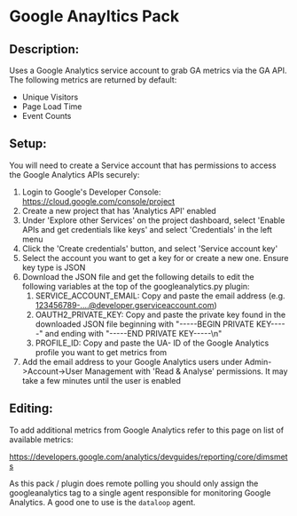 # Google Anayltics Pack

## Description:
Uses a Google Analytics service account to grab GA metrics via the GA API. The following metrics are returned by default:

* Unique Visitors
* Page Load Time
* Event Counts

## Setup:

You will need to create a Service account that has permissions to access the Google Analytics APIs securely:

1. Login to Google's Developer Console: https://cloud.google.com/console/project
2. Create a new project that has 'Analytics API' enabled
3. Under 'Explore other Services' on the project dashboard, select 'Enable APIs and get credentials like keys' and select 'Credentials' in the left menu
4. Click the 'Create credentials' button, and select 'Service account key'
5. Select the account you want to get a key for or create a new one. Ensure key type is JSON
6. Download the JSON file and get the following details to edit the following variables at the top of the googleanalytics.py plugin:
    1. SERVICE_ACCOUNT_EMAIL: Copy and paste the email address (e.g. 123456789-....@developer.gserviceaccount.com)
    2. OAUTH2_PRIVATE_KEY: Copy and paste the private key found in the downloaded JSON file beginning with "-----BEGIN PRIVATE KEY-----" and ending with "-----END PRIVATE KEY-----\n"
    3. PROFILE_ID: Copy and paste the UA- ID of the Google Analytics profile you want to get metrics from
7. Add the email address to your Google Analytics users under Admin->Account->User Management with 'Read & Analyse' permissions. It may take a few minutes until the user is enabled

## Editing:

To add additional metrics from Google Analytics refer to this page on list of available metrics:

https://developers.google.com/analytics/devguides/reporting/core/dimsmets

As this pack / plugin does remote polling you should only assign the googleanalytics tag to a single agent responsible for
monitoring Google Analytics. A good one to use is the `dataloop` agent.